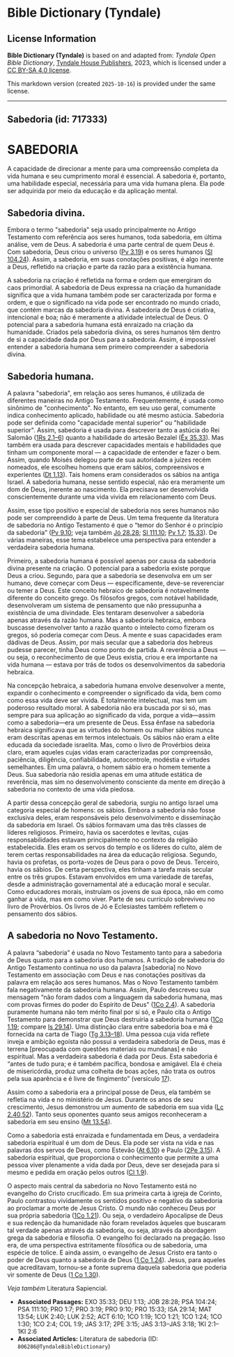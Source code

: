 # Bible Dictionary (Tyndale)

## License Information

**Bible Dictionary (Tyndale)** is based on and adapted from: _Tyndale Open Bible Dictionary_, [Tyndale House Publishers](https://tyndaleopenresources.com/), 2023, which is licensed under a [CC BY-SA 4.0 license](https://creativecommons.org/licenses/by-sa/4.0/legalcode.en).

This markdown version (created `2025-10-16`) is provided under the same license.



--------------------------------

## Sabedoria (id: 717333)

SABEDORIA
=========

A capacidade de direcionar a mente para uma compreensão completa da vida humana e seu cumprimento moral é essencial. A sabedoria é, portanto, uma habilidade especial, necessária para uma vida humana plena. Ela pode ser adquirida por meio da educação e da aplicação mental.

Sabedoria divina.
-----------------

Embora o termo "sabedoria" seja usado principalmente no Antigo Testamento com referência aos seres humanos, toda sabedoria, em última análise, vem de Deus. A sabedoria é uma parte central de quem Deus é. Com sabedoria, Deus criou o universo ([Pv 3\.19](https://ref.ly/Prov3:19)) e os seres humanos ([Sl 104\.24](https://ref.ly/Ps104:24)). Assim, a sabedoria, em suas conotações positivas, é algo inerente a Deus, refletido na criação e parte da razão para a existência humana.

A sabedoria na criação é refletida na forma e ordem que emergiram do caos primordial. A sabedoria de Deus expressa na criação da humanidade significa que a vida humana também pode ser caracterizada por forma e ordem, e que o significado na vida pode ser encontrado no mundo criado, que contém marcas da sabedoria divina. A sabedoria de Deus é criativa, intencional e boa; não é meramente a atividade intelectual de Deus. O potencial para a sabedoria humana está enraizado na criação da humanidade. Criados pela sabedoria divina, os seres humanos têm dentro de si a capacidade dada por Deus para a sabedoria. Assim, é impossível entender a sabedoria humana sem primeiro compreender a sabedoria divina.

Sabedoria humana.
-----------------

A palavra "sabedoria", em relação aos seres humanos, é utilizada de diferentes maneiras no Antigo Testamento. Frequentemente, é usada como sinônimo de "conhecimento". No entanto, em seu uso geral, comumente indica conhecimento aplicado, habilidade ou até mesmo astúcia. Sabedoria pode ser definida como "capacidade mental superior" ou "habilidade superior". Assim, sabedoria é usada para descrever tanto a astúcia do Rei Salomão ([1Rs 2\.1–6](https://ref.ly/1Kgs2:1-1Kgs2:6)) quanto a habilidade do artesão Bezalel ([Êx 35\.33](https://ref.ly/Exod35:33)). Mas também era usada para descrever capacidades mentais e habilidades que tinham um componente moral — a capacidade de entender e fazer o bem. Assim, quando Moisés delegou parte de sua autoridade a juízes recém nomeados, ele escolheu homens que eram sábios, compreensivos e experientes ([Dt 1\.13](https://ref.ly/Deut1:13)). Tais homens eram considerados os sábios na antiga Israel. A sabedoria humana, nesse sentido especial, não era meramente um dom de Deus, inerente ao nascimento. Ela precisava ser desenvolvida conscientemente durante uma vida vivida em relacionamento com Deus.

Assim, esse tipo positivo e especial de sabedoria nos seres humanos não pode ser compreendido à parte de Deus. Um tema frequente da literatura de sabedoria no Antigo Testamento é que o “temor do Senhor é o princípio da sabedoria” ([Pv 9\.10](https://ref.ly/Prov9:10); veja também [Jó 28\.28](https://ref.ly/Job28:28); [Sl 111\.10](https://ref.ly/Ps111:10); [Pv 1\.7](https://ref.ly/Prov1:7); [15\.33](https://ref.ly/Prov15:33)). De várias maneiras, esse tema estabelece uma perspectiva para entender a verdadeira sabedoria humana.

Primeiro, a sabedoria humana é possível apenas por causa da sabedoria divina presente na criação. O potencial para a sabedoria existe porque Deus a criou. Segundo, para que a sabedoria se desenvolva em um ser humano, deve começar com Deus — especificamente, deve\-se reverenciar ou temer a Deus. Este conceito hebraico de sabedoria é notavelmente diferente do conceito grego. Os filósofos gregos, com notável habilidade, desenvolveram um sistema de pensamento que não pressupunha a existência de uma divindade. Eles tentaram desenvolver a sabedoria apenas através da razão humana. Mas a sabedoria hebraica, embora buscasse desenvolver tanto a razão quanto o intelecto como fizeram os gregos, só poderia começar com Deus. A mente e suas capacidades eram dádivas de Deus. Assim, por mais secular que a sabedoria dos hebreus pudesse parecer, tinha Deus como ponto de partida. A reverência a Deus — ou seja, o reconhecimento de que Deus existia, criou e era importante na vida humana — estava por trás de todos os desenvolvimentos da sabedoria hebraica.

Na concepção hebraica, a sabedoria humana envolve desenvolver a mente, expandir o conhecimento e compreender o significado da vida, bem como como essa vida deve ser vivida. É totalmente intelectual, mas tem um poderoso resultado moral. A sabedoria não era buscada por si só, mas sempre para sua aplicação ao significado da vida, porque a vida—assim como a sabedoria—era um presente de Deus. Essa ênfase na sabedoria hebraica significava que as virtudes do homem ou mulher sábios nunca eram descritas apenas em termos intelectuais. Os sábios não eram a elite educada da sociedade israelita. Mas, como o livro de Provérbios deixa claro, eram aqueles cujas vidas eram caracterizadas por compreensão, paciência, diligência, confiabilidade, autocontrole, modéstia e virtudes semelhantes. Em uma palavra, o homem sábio era o homem temente a Deus. Sua sabedoria não residia apenas em uma atitude estática de reverência, mas sim no desenvolvimento consciente da mente em direção à sabedoria no contexto de uma vida piedosa.

A partir dessa concepção geral de sabedoria, surgiu no antigo Israel uma categoria especial de homens: os sábios. Embora a sabedoria não fosse exclusiva deles, eram responsáveis pelo desenvolvimento e disseminação da sabedoria em Israel. Os sábios formavam uma das três classes de líderes religiosos. Primeiro, havia os sacerdotes e levitas, cujas responsabilidades estavam principalmente no contexto da religião estabelecida. Eles eram os servos do templo e os líderes do culto, além de terem certas responsabilidades na área da educação religiosa. Segundo, havia os profetas, os porta\-vozes de Deus para o povo de Deus. Terceiro, havia os sábios. De certa perspectiva, eles tinham a tarefa mais secular entre os três grupos. Estavam envolvidos em uma variedade de tarefas, desde a administração governamental até a educação moral e secular. Como educadores morais, instruíam os jovens de sua época, não em como ganhar a vida, mas em como viver. Parte de seu currículo sobreviveu no livro de Provérbios. Os livros de Jó e Eclesiastes também refletem o pensamento dos sábios.

A sabedoria no Novo Testamento.
-------------------------------

A palavra “sabedoria” é usada no Novo Testamento tanto para a sabedoria de Deus quanto para a sabedoria dos humanos. A tradição de sabedoria do Antigo Testamento continua no uso da palavra \[sabedoria] no Novo Testamento em associação com Deus e nas conotações positivas da palavra em relação aos seres humanos. Mas o Novo Testamento também fala negativamente da sabedoria humana. Assim, Paulo descreveu sua mensagem “não foram dados com a linguagem da sabedoria humana, mas com provas firmes do poder do Espírito de Deus” ([1Co 2\.4](https://ref.ly/1Cor2:4)). A sabedoria puramente humana não tem mérito final por si só, e Paulo cita o Antigo Testamento para demonstrar que Deus destruiria a sabedoria humana ([1Co 1\.19](https://ref.ly/1Cor1:19); compare [Is 29\.14](https://ref.ly/Isa29:14)). Uma distinção clara entre sabedoria boa e má é fornecida na carta de Tiago ([Tg 3\.13–18](https://ref.ly/Jas3:13-Jas3:18)). Uma pessoa cuja vida reflete inveja e ambição egoísta não possui a verdadeira sabedoria de Deus, mas é terrena \[preocupada com questões materiais ou mundanas] e não espiritual. Mas a verdadeira sabedoria é dada por Deus. Esta sabedoria é “antes de tudo pura; e é também pacífica, bondosa e amigável. Ela é cheia de misericórdia, produz uma colheita de boas ações, não trata os outros pela sua aparência e é livre de fingimento” (versículo [17](https://ref.ly/Jas3:17)).

Assim como a sabedoria era a principal posse de Deus, ela também se refletia na vida e no ministério de Jesus. Durante os anos de seu crescimento, Jesus demonstrou um aumento de sabedoria em sua vida ([Lc 2\.40,52](https://ref.ly/Luke2:40,Luke2:52)). Tanto seus oponentes quanto seus amigos reconheceram a sabedoria em seu ensino ([Mt 13\.54](https://ref.ly/Matt13:54)).

Como a sabedoria está enraizada e fundamentada em Deus, a verdadeira sabedoria espiritual é um dom de Deus. Ela pode ser vista na vida e nas palavras dos servos de Deus, como Estevão ([At 6\.10](https://ref.ly/Acts6:10)) e Paulo ([2Pe 3\.15](https://ref.ly/2Pet3:15)). A sabedoria espiritual, que proporciona o conhecimento que permite a uma pessoa viver plenamente a vida dada por Deus, deve ser desejada para si mesmo e pedida em oração pelos outros ([Cl 1\.9](https://ref.ly/Col1:9)).

O aspecto mais central da sabedoria no Novo Testamento está no evangelho do Cristo crucificado. Em sua primeira carta à igreja de Corinto, Paulo contrastou vividamente os sentidos positivo e negativo da sabedoria ao proclamar a morte de Jesus Cristo. O mundo não conheceu Deus por sua própria sabedoria ([1Co 1\.21](https://ref.ly/1Cor1:21)). Ou seja, o verdadeiro Apocalipse de Deus e sua redenção da humanidade não foram revelados àqueles que buscaram tal verdade apenas através da sabedoria, ou seja, através da abordagem grega da sabedoria e filosofia. O evangelho foi declarado na pregação. Isso era, de uma perspectiva estritamente filosófica ou de sabedoria, uma espécie de tolice. E ainda assim, o evangelho de Jesus Cristo era tanto o poder de Deus quanto a sabedoria de Deus ([1 Co 1\.24](https://ref.ly/1Cor1:24)). Jesus, para aqueles que acreditavam, tornou\-se a fonte suprema daquela sabedoria que poderia vir somente de Deus ([1 Co 1\.30](https://ref.ly/1Cor1:30)).

*Veja também* Literatura Sapiencial.

* **Associated Passages:** EXO 35:33; DEU 1:13; JOB 28:28; PSA 104:24; PSA 111:10; PRO 1:7; PRO 3:19; PRO 9:10; PRO 15:33; ISA 29:14; MAT 13:54; LUK 2:40; LUK 2:52; ACT 6:10; 1CO 1:19; 1CO 1:21; 1CO 1:24; 1CO 1:30; 1CO 2:4; COL 1:9; JAS 3:17; 2PE 3:15; JAS 3:13–JAS 3:18; 1KI 2:1–1KI 2:6
* **Associated Articles:** Literatura de sabedoria (ID: `806286@TyndaleBibleDictionary`)

